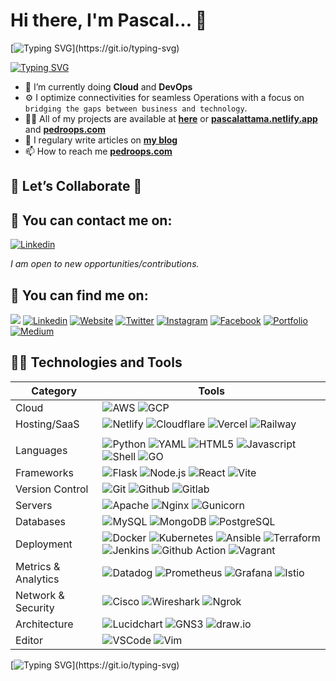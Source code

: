 # Hi there, I'm Pascal... 🤝

[![Typing SVG](https://readme-typing-svg.demolab.com?font=Fira+Code&duration=3000&pause=500&color=00FF00&center=true&vCenter=true&multiline=true&width=700&lines=Welcome+to+my+GitHub+Space!)](https://git.io/typing-svg)


[![Typing SVG](https://readme-typing-svg.demolab.com?lines=💻+Cloud+Networking;☁️+Cloud+Cost+Optimization;🔐+Security-first+Architecture;⚙️+Infrastructure+as+Code;🧠+AI-powered+SaaS+Development)](https://git.io/typing-svg)


- 🔭 I’m currently doing **Cloud** and **DevOps**
- ⚙ I optimize connectivities for seamless Operations with a focus on `bridging the gaps between business and technology`.
- 👨‍💻 All of my projects are available at **[here][github]** or **[pascalattama.netlify.app][portfolio]** and **[pedroops.com][website]**
- 📝 I regulary write articles on **[my blog][blog]**
- 📫 How to reach me **[pedroops.com][website]**

## 🤝 Let’s Collaborate 🤝

## 📧 You can contact me on:

[![Linkedin](https://img.shields.io/badge/linkedin-%230077B5.svg?&style=for-the-badge&logo=linkedin&logoColor=white)](https://www.linkedin.com/in/pascal-attama/)

_I am open to new opportunities/contributions._

## 🔎 You can find me on:

<a href="mailto:attamapascalpedro@gmail.com"><img src="https://img.shields.io/badge/Gmail-D14836?style=for-the-badge&logo=gmail&logoColor=white"/></a> [![Linkedin](https://img.shields.io/badge/linkedin-%230077B5.svg?&style=for-the-badge&logo=linkedin&logoColor=white)](https://www.linkedin.com/in/pascal-attama/) 
[![Website](https://img.shields.io/website?label=PedroOps.com&style=for-the-badge&url=https%3A%2F%2Fpedroops.com)](https://pedroops.com)  [![Twitter](https://img.shields.io/badge/X-000000?style=for-the-badge&logo=x&logoColor=white)](https://x.com/Pascalpedro)   [![Instagram](https://img.shields.io/badge/instagram-%23E4405F.svg?&style=for-the-badge&logo=instagram&logoColor=white)](https://www.instagram.com/pascalpedro47/)
[![Facebook](https://img.shields.io/badge/facebook-%231877F2.svg?&style=for-the-badge&logo=facebook&logoColor=white)](https://www.facebook.com/pascalpedro.attama)
[![Portfolio](https://img.shields.io/badge/Portfolio-FF5722?style=for-the-badge&logo=todoist&logoColor=white)](https://pascalattama.netlify.app/)  [![Medium](https://img.shields.io/badge/-Medium-%23000000?style=for-the-badge&logo=medium&logoColor=white)](https://medium.com/@attamapascalpedro)   



## 👨‍💻 Technologies and Tools

| Category           | Tools                                                                                                                                                                                                                                                                                           |
| ------------------ | ------------------------------------------------------------------------------------------------------------------------------------------------------------------------------------------------------------------------------------------------------------------------------------------------------------ |
| Cloud              | ![AWS](https://img.shields.io/badge/Amazon_AWS-232F3E?style=for-the-badge&logo=amazon-aws&logoColor=white) ![GCP](https://img.shields.io/badge/Google_Cloud-4285F4?style=for-the-badge&logo=google-cloud&logoColor=white)                                                                                                                                                                                                          |
| Hosting/SaaS       | ![Netlify](https://img.shields.io/badge/Netlify-00C7B7?style=for-the-badge&logo=netlify&logoColor=white) ![Cloudflare](https://img.shields.io/badge/Cloudflare-F38020?style=for-the-badge&logo=Cloudflare&logoColor=white) ![Vercel](https://img.shields.io/badge/vercel-%23000000.svg?&style=for-the-badge&logo=vercel&logoColor=white) ![Railway](https://img.shields.io/badge/Railway-0B0D0E?style=for-the-badge&logo=railway&logoColor=white)
                                                                                                                                                                                                                                                  |
| Languages          | ![Python](https://img.shields.io/badge/Python-3776AB?style=for-the-badge&logo=python&logoColor=white)   ![YAML](https://img.shields.io/badge/yaml-%23ffffff.svg?style=for-the-badge&logo=yaml&logoColor=151515)   ![HTML5](https://img.shields.io/badge/html5%20-%23E34F26.svg?&style=for-the-badge&logo=html5&logoColor=white) ![Javascript](https://img.shields.io/badge/javascript%20-%23323330.svg?&style=for-the-badge&logo=javascript&logoColor=%23F7DF1E)  ![Shell](https://img.shields.io/badge/shell_script%20-%23121011.svg?&style=for-the-badge&logo=gnu-bash&logoColor=white) ![GO](https://img.shields.io/badge/Go-00ADD8?style=for-the-badge&logo=go&logoColor=white)                                                                                                                                                                                                                                                         |
| Frameworks         |  ![Flask](https://img.shields.io/badge/flask-%23000.svg?style=for-the-badge&logo=flask&logoColor=white)  ![Node.js](https://img.shields.io/badge/Node.js-43853D?style=for-the-badge&logo=node.js&logoColor=white)  ![React](https://img.shields.io/badge/react-%2320232a.svg?style=for-the-badge&logo=react&logoColor=%2361DAFB)    ![Vite](https://img.shields.io/badge/vite-%23646CFF.svg?style=for-the-badge&logo=vite&logoColor=white)                                                                                                                                                                                                           |
| Version Control    |  ![Git](https://img.shields.io/badge/git-%23F05033.svg?style=for-the-badge&logo=git&logoColor=white)  ![Github](https://img.shields.io/badge/GitHub-100000?style=for-the-badge&logo=github&logoColor=white) ![Gitlab](https://img.shields.io/badge/GitLab-330F63?style=for-the-badge&logo=gitlab&logoColor=white)                                                                                                                                                                                                                                        |
| Servers            | ![Apache](https://img.shields.io/badge/apache%20-%23D42029.svg?&style=for-the-badge&logo=apache&logoColor=white) ![Nginx](https://img.shields.io/badge/nginx%20-%23009639.svg?&style=for-the-badge&logo=nginx&logoColor=white)   ![Gunicorn](https://img.shields.io/badge/gunicorn-%298729.svg?style=for-the-badge&logo=gunicorn&logoColor=white)                                                                                                                                                                                                                 |
| Databases          | ![MySQL](https://img.shields.io/badge/MySQL-00000F?style=for-the-badge&logo=mysql&logoColor=white) ![MongoDB](https://img.shields.io/badge/MongoDB-%234ea94b.svg?&style=for-the-badge&logo=mongodb&logoColor=white) ![PostgreSQL](https://img.shields.io/badge/PostgreSQL-316192?style=for-the-badge&logo=postgresql&logoColor=white)                                                                                                                                                                                                                                                   |
| Deployment         | ![Docker](https://img.shields.io/badge/docker%20-%230db7ed.svg?&style=for-the-badge&logo=docker&logoColor=white) ![Kubernetes](https://img.shields.io/badge/kubernetes%20-%23326ce5.svg?&style=for-the-badge&logo=kubernetes&logoColor=white)  ![Ansible](https://img.shields.io/badge/Ansible-000000?style=for-the-badge&logo=ansible&logoColor=white)  ![Terraform](https://img.shields.io/badge/terraform-%235835CC.svg?style=for-the-badge&logo=terraform&logoColor=white)  ![Jenkins](https://img.shields.io/badge/Jenkins-D24939?style=for-the-badge&logo=Jenkins&logoColor=white)  ![Github Action](https://img.shields.io/badge/GitHub_Actions-2088FF?style=for-the-badge&logo=github-actions&logoColor=white)  ![Vagrant](https://img.shields.io/badge/Vagrant-1868F2?style=for-the-badge&logo=Vagrant&logoColor=white)                                                                                                                                                                                                                                                                                                                                                    |
| Metrics & Analytics | ![Datadog](https://img.shields.io/badge/Datadog-F2F4F9?style=for-the-badge&logo=datadog&logoColor=purple) ![Prometheus](https://img.shields.io/badge/Prometheus-F2F4F9?style=for-the-badge&logo=prometheus) ![Grafana](https://img.shields.io/badge/Grafana-F2F4F9?style=for-the-badge&logo=grafana&logoColor=orange)    ![Istio](https://img.shields.io/badge/Istio-566aa5?style=for-the-badge&logo=istio&logoColor=white)                                                                      |                                                                                                                                                                                        
| Network & Security       | ![Cisco](https://img.shields.io/badge/cisco-%23049fd9.svg?style=for-the-badge&logo=cisco&logoColor=black)  ![Wireshark](https://img.shields.io/badge/Wireshark-1679A7?style=for-the-badge&logo=Wireshark&logoColor=white)   ![Ngrok](https://img.shields.io/badge/Ngrok-1F1E33?style=for-the-badge&logo=ngrok&logoColor=white)                                                                                                                            |                                                                                                                              
| Architecture    |  ![Lucidchart](https://img.shields.io/badge/Lucidchart-FFA500?style=for-the-badge&logo=lucidchart&logoColor=white) ![GNS3](https://img.shields.io/badge/GNS3-2E3A59?style=for-the-badge&logo=gns3&logoColor=white) ![draw.io](https://img.shields.io/badge/draw.io-F08705?style=for-the-badge&logo=draw.io&logoColor=white)                                                                                                                                                                                                         |
| Editor   | ![VSCode](https://img.shields.io/badge/Visual_Studio_Code-0078D4?style=for-the-badge&logo=visual%20studio%20code&logoColor=white)   ![Vim](https://img.shields.io/badge/VIM-%2311AB00.svg?style=for-the-badge&logo=vim&logoColor=white)                                                                                                                                                                                                                                                                                                        |

[![Typing SVG](https://readme-typing-svg.demolab.com?lines=Stay+tuned+and;Brace+for+impact!!!;You+are+entering+the+PedroOps+zone......)](https://git.io/typing-svg)




</details>

[website]: https://pedroops.com
[portfolio]: https://pascalattama.netlify.app/
[blog]: https://
[twitter]: https://x.com/Pascalpedro
[instagram]: https://instagram.com/pascalpedro47
[linkedin]: https://linkedin.com/in/pascal-attama/
[facebook]: https://www.facebook.com/pascalpedro.attama
[github]: https://github.com/Pascalpedro 
[credly]: https://www.credly.com/users/pascal-attama
